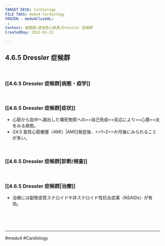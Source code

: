 ```yaml
---
TARGET DECK: Cardiology
FILE TAGS: medu4 Cardiology
FROZEN - medu4ClozeHL:
 : 
Context: 循環器/虚血性心疾患/Dressler 症候群
CreatedDay: 2022-01-22

---
```


## 4.6.5 Dressler 症候群

<br>

### [[4.6.5 Dressler 症候群|病態・疫学]]


<br>

### [[4.6.5 Dressler 症候群|症状]]
* 心筋から血中へ漏出した壊死物質への==自己免疫==反応により==心膜==炎をみる病態。 
* [[4.5 急性心筋梗塞〈AMI〉|AMI]]発症後、==1~2==か月後にみられることが多い。
<!--ID: 1643709296615-->


<br>

### [[4.6.5 Dressler 症候群|診断/検査]]


<br>

### [[4.6.5 Dressler 症候群|治療]]
* 治療には副腎皮質ステロイドや非ステロイド性抗炎症薬〈NSAIDs〉が有効。

<br><br><br>

---
#medu4 #Cardiology